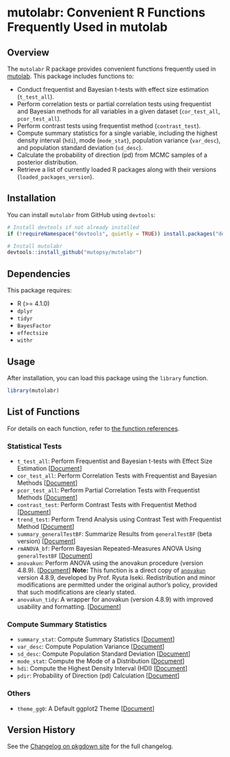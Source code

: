 # mutolabr: Convenient R Functions Frequently Used in mutolab

## Overview  

The `mutolabr` R package provides convenient functions frequently used in [mutolab](https://mutopsy.net/). This package includes functions to:  

* Conduct frequentist and Bayesian t-tests with effect size estimation (`t_test_all`).  
* Perform correlation tests or partial correlation tests using frequentist and Bayesian methods for all variables in a given dataset (`cor_test_all`, `pcor_test_all`).
* Perform contrast tests using frequentist method (`contrast_test`).  
* Compute summary statistics for a single variable, including the highest density interval (`hdi`), mode (`mode_stat`), population variance (`var_desc`), and population standard deviation (`sd_desc`).  
* Calculate the probability of direction (pd) from MCMC samples of a posterior distribution.  
* Retrieve a list of currently loaded R packages along with their versions (`loaded_packages_version`).  

## Installation  

You can install `mutolabr` from GitHub using `devtools`:  

```r
# Install devtools if not already installed
if (!requireNamespace("devtools", quietly = TRUE)) install.packages("devtools")

# Install mutolabr
devtools::install_github("mutopsy/mutolabr")
```

## Dependencies  

This package requires:  
* R (>= 4.1.0)  
* `dplyr`  
* `tidyr`  
* `BayesFactor`  
* `effectsize`
* `withr`

## Usage

After installation, you can load this package using the `library` function.

```r
library(mutolabr)
```

## List of Functions

For details on each function, refer to [the function references](https://mutopsy.github.io/mutolabr/reference/).

### Statistical Tests

* `t_test_all`: Perform Frequentist and Bayesian t-tests with Effect Size Estimation [[Document](https://mutopsy.github.io/mutolabr/reference/t_test_all.html)]
* `cor_test_all`: Perform Correlation Tests with Frequentist and Bayesian Methods [[Document](https://mutopsy.github.io/mutolabr/reference/cor_test_all.html)]
* `pcor_test_all`: Perform Partial Correlation Tests with Frequentist Methods [[Document](https://mutopsy.github.io/mutolabr/reference/pcor_test_all.html)]
* `contrast_test`: Perform Contrast Tests with Frequentist Method [[Document](https://mutopsy.github.io/mutolabr/reference/contrast_test.html)]
* `trend_test`: Perform Trend Analysis using Contrast Test with Frequentist Method [[Document](https://mutopsy.github.io/mutolabr/reference/trend_test.html)]
* `summary_generalTestBF`: Summarize Results from `generalTestBF` (beta version) [[Document](https://mutopsy.github.io/mutolabr/reference/summary_generalTestBF.html)]
* `rmANOVA_bf`: Perform Bayesian Repeated-Measures ANOVA Using `generalTestBF` [[Document](https://mutopsy.github.io/mutolabr/reference/rmANOVA_bf.html)]
* `anovakun`: Perform ANOVA using the anovakun procedure (version 4.8.9). [[Document](https://mutopsy.github.io/mutolabr/reference/anovakun.html)]
  **Note:** This function is a direct copy of [`anovakun`](https://riseki.cloudfree.jp/?ANOVA%E5%90%9B) version 4.8.9, developed by Prof. Ryuta Iseki. Redistribution and minor modifications are permitted under the original author’s policy, provided that such modifications are clearly stated.
* `anovakun_tidy`: A wrapper for anovakun (version 4.8.9) with improved usability and formatting. [[Document](https://mutopsy.github.io/mutolabr/reference/anovakun_tidy.html)]

### Compute Summary Statistics

* `summary_stat`: Compute Summary Statistics [[Document](https://mutopsy.github.io/mutolabr/reference/summary_stat.html)]
* `var_desc`: Compute Population Variance [[Document](https://mutopsy.github.io/mutolabr/reference/var_desc.html)]
* `sd_desc`: Compute Population Standard Deviation [[Document](https://mutopsy.github.io/mutolabr/reference/sd_desc.html)]
* `mode_stat`: Compute the Mode of a Distribution [[Document](https://mutopsy.github.io/mutolabr/reference/mode_stat.html)]
* `hdi`: Compute the Highest Density Interval (HDI) [[Document](https://mutopsy.github.io/mutolabr/reference/hdi.html)]
* `pdir`: Probability of Direction (pd) Calculation [[Document](https://mutopsy.github.io/mutolabr/reference/pdir.html)]

### Others
* `theme_gg0`: A Default ggplot2 Theme [[Document](https://mutopsy.github.io/mutolabr/reference/theme_gg0.html)]

## Version History

See the [Changelog on pkgdown site](https://mutopsy.github.io/mutolabr/news/) for the full changelog.

